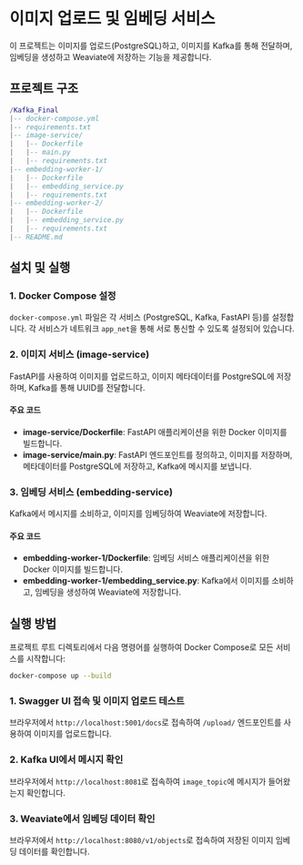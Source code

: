 # 이미지 업로드 및 임베딩 서비스

이 프로젝트는 이미지를 업로드(PostgreSQL)하고, 이미지를 Kafka를 통해 전달하며, 임베딩을 생성하고 Weaviate에 저장하는 기능을 제공합니다.

## 프로젝트 구조
```lua
/Kafka_Final
|-- docker-compose.yml
|-- requirements.txt
|-- image-service/
|   |-- Dockerfile
|   |-- main.py
|   |-- requirements.txt
|-- embedding-worker-1/
|   |-- Dockerfile
|   |-- embedding_service.py
|   |-- requirements.txt
|-- embedding-worker-2/
|   |-- Dockerfile
|   |-- embedding_service.py
|   |-- requirements.txt
|-- README.md
```

## 설치 및 실행

### 1. Docker Compose 설정
`docker-compose.yml` 파일은 각 서비스 (PostgreSQL, Kafka, FastAPI 등)를 설정합니다. 각 서비스가 네트워크 `app_net`을 통해 서로 통신할 수 있도록 설정되어 있습니다.

### 2. 이미지 서비스 (image-service)
FastAPI를 사용하여 이미지를 업로드하고, 이미지 메타데이터를 PostgreSQL에 저장하며, Kafka를 통해 UUID를 전달합니다.

#### 주요 코드
- **image-service/Dockerfile**: FastAPI 애플리케이션을 위한 Docker 이미지를 빌드합니다.
- **image-service/main.py**: FastAPI 엔드포인트를 정의하고, 이미지를 저장하며, 메타데이터를 PostgreSQL에 저장하고, Kafka에 메시지를 보냅니다.

### 3. 임베딩 서비스 (embedding-service)
Kafka에서 메시지를 소비하고, 이미지를 임베딩하여 Weaviate에 저장합니다.

#### 주요 코드
- **embedding-worker-1/Dockerfile**: 임베딩 서비스 애플리케이션을 위한 Docker 이미지를 빌드합니다.
- **embedding-worker-1/embedding_service.py**: Kafka에서 이미지를 소비하고, 임베딩을 생성하여 Weaviate에 저장합니다.

## 실행 방법
프로젝트 루트 디렉토리에서 다음 명령어를 실행하여 Docker Compose로 모든 서비스를 시작합니다:
```sh
docker-compose up --build
```

### 1. Swagger UI 접속 및 이미지 업로드 테스트
브라우저에서 `http://localhost:5001/docs`로 접속하여 `/upload/` 엔드포인트를 사용하여 이미지를 업로드합니다.

### 2. Kafka UI에서 메시지 확인
브라우저에서 `http://localhost:8081`로 접속하여 `image_topic`에 메시지가 들어왔는지 확인합니다.

### 3. Weaviate에서 임베딩 데이터 확인
브라우저에서 `http://localhost:8080/v1/objects`로 접속하여 저장된 이미지 임베딩 데이터를 확인합니다.
